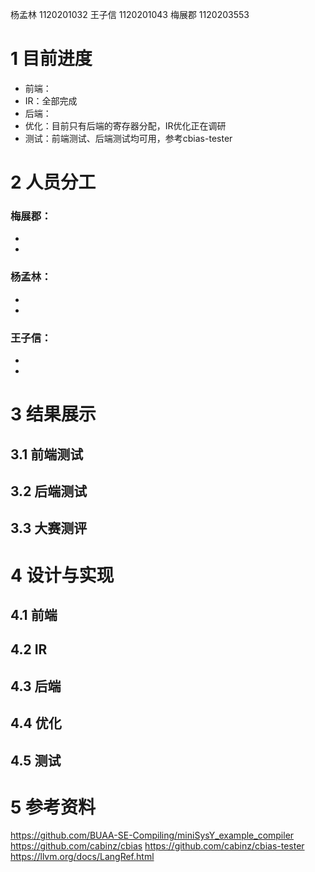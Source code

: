杨孟林 1120201032
王子信 1120201043
梅展郡 1120203553

# 1 目前进度

- 前端：
- IR：全部完成
- 后端：
- 优化：目前只有后端的寄存器分配，IR优化正在调研
- 测试：前端测试、后端测试均可用，参考cbias-tester

# 2 人员分工

### 梅展郡：

-
-

### 杨孟林：

-
-

### 王子信：

-
-

# 3 结果展示

## 3.1 前端测试

## 3.2 后端测试

## 3.3 大赛测评

# 4 设计与实现

## 4.1 前端

## 4.2 IR

## 4.3 后端

## 4.4 优化

## 4.5 测试

# 5 参考资料

https://github.com/BUAA-SE-Compiling/miniSysY_example_compiler
https://github.com/cabinz/cbias
https://github.com/cabinz/cbias-tester
https://llvm.org/docs/LangRef.html
